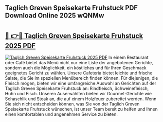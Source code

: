 ## Taglich Greven Speisekarte Fruhstuck PDF Download Online 2025 wQNMw

# <h2><a href="http://gc7oh2.nevu.top/?p=Taglich+Greven+Speisekarte+Fruhstuck">🔗 👉🔴 Taglich Greven Speisekarte Fruhstuck 2025 PDF</a></h2>

[![Taglich Greven Speisekarte Fruhstuck 2025 PDF](https://i.imgur.com/dBaPXMq.png)](http://gc7oh2.nevu.top/?p=Taglich+Greven+Speisekarte+Fruhstuck)
In einem Restaurant oder Café bietet das Menü nicht nur eine Liste der angebotenen Gerichte, sondern auch die Möglichkeit, ein köstliches und für Ihren Geschmack geeignetes Gericht zu wählen. Unsere Cafeteria bietet leichte und frische Salate, die Sie im speziellen Menübereich finden können. Für diejenigen, die Fleisch mögen, bieten wir eine umfangreiche Auswahl an Gerichten auf der Taglich Greven Speisekarte Fruhstuck an: Rindfleisch, Schweinefleisch, Huhn und Fisch. Unseren Auserwählten bieten wir Gourmet-Gerichte wie Schaschlik und Steak an, die auf einem Holzfeuer zubereitet werden. Wenn Sie sich nicht entscheiden können, was Sie von der Taglich Greven Speisekarte Fruhstuck wünschen, ist unser Team bereit zu helfen und Ihnen einen komfortablen und angenehmen Service zu bieten.
